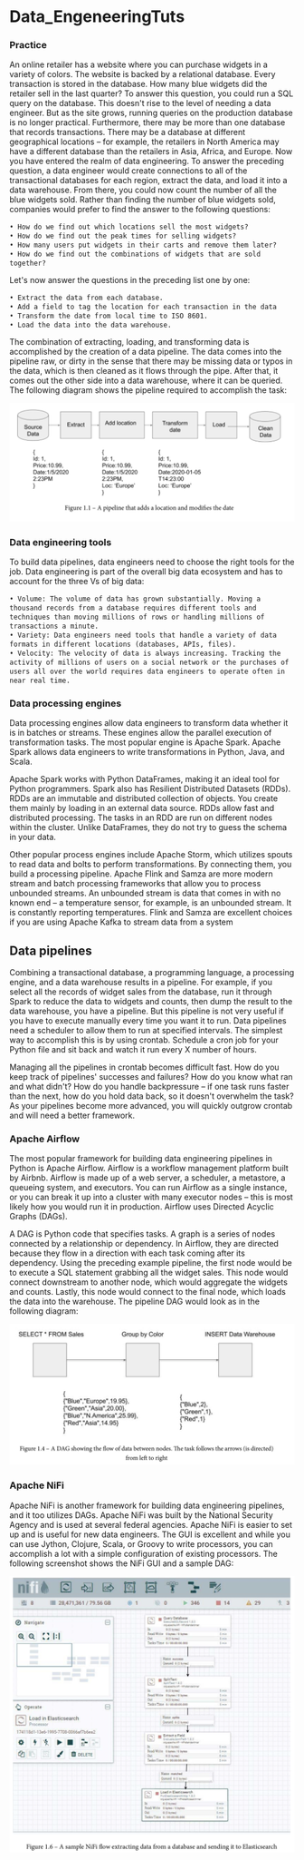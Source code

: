 # Data_EngeneeringTuts

### Practice

An online retailer has a website where you can purchase widgets in a variety of colors. The website is backed by a relational database. Every transaction is stored in the database. How many blue widgets did the retailer sell in the last quarter?
To answer this question, you could run a SQL query on the database. This doesn't rise
to the level of needing a data engineer. But as the site grows, running queries on the production database is no longer practical. Furthermore, there may be more than one database that records transactions. There may be a database at different geographical locations – for example, the retailers in North America may have a different database than the retailers in Asia, Africa, and Europe.
Now you have entered the realm of data engineering. To answer the preceding question, a data engineer would create connections to all of the transactional databases for each region, extract the data, and load it into a data warehouse. From there, you could now count the number of all the blue widgets sold.
Rather than finding the number of blue widgets sold, companies would prefer to find the answer to the following questions:

    • How do we find out which locations sell the most widgets?
    • How do we find out the peak times for selling widgets?
    • How many users put widgets in their carts and remove them later?
    • How do we find out the combinations of widgets that are sold together?

Let's now answer the questions in the preceding list one by one:

    • Extract the data from each database.
    • Add a field to tag the location for each transaction in the data
    • Transform the date from local time to ISO 8601.
    • Load the data into the data warehouse.


The combination of extracting, loading, and transforming data is accomplished by the creation of a data pipeline. The data comes into the pipeline raw, or dirty in the sense that there may be missing data or typos in the data, which is then cleaned as it flows through the pipe. After that, it comes out the other side into a data warehouse, where it can be queried. The following diagram shows the pipeline required to accomplish the task:

<img src="img/1.1.png">



### Data engineering tools
To build data pipelines, data engineers need to choose the right tools for the job. Data engineering is part of the overall big data ecosystem and has to account for the three Vs of big data:

    • Volume: The volume of data has grown substantially. Moving a thousand records from a database requires different tools and techniques than moving millions of rows or handling millions of transactions a minute.
    • Variety: Data engineers need tools that handle a variety of data formats in different locations (databases, APIs, files).
    • Velocity: The velocity of data is always increasing. Tracking the activity of millions of users on a social network or the purchases of users all over the world requires data engineers to operate often in near real time.

### Data processing engines
Data processing engines allow data engineers to transform data whether it is in batches or streams. These engines allow the parallel execution of transformation tasks. The most popular engine is Apache Spark. Apache Spark allows data engineers to write transformations in Python, Java, and Scala.

Apache Spark works with Python DataFrames, making it an ideal tool for Python programmers. Spark also has Resilient Distributed Datasets (RDDs). RDDs are an immutable and distributed collection of objects. You create them mainly by loading in an external data source. RDDs allow fast and distributed processing. The tasks in an RDD are run on different nodes within the cluster. Unlike DataFrames, they do not try to guess the schema in your data.

Other popular process engines include Apache Storm, which utilizes spouts to read
data and bolts to perform transformations. By connecting them, you build a processing pipeline. Apache Flink and Samza are more modern stream and batch processing frameworks that allow you to process unbounded streams. An unbounded stream is data that comes in with no known end – a temperature sensor, for example, is an unbounded stream. It is constantly reporting temperatures. Flink and Samza are excellent choices if you are using Apache Kafka to stream data from a system

## Data pipelines
Combining a transactional database, a programming language, a processing engine,
and a data warehouse results in a pipeline. For example, if you select all the records of widget sales from the database, run it through Spark to reduce the data to widgets and counts, then dump the result to the data warehouse, you have a pipeline. But this pipeline is not very useful if you have to execute manually every time you want it to run. Data pipelines need a scheduler to allow them to run at specified intervals. The simplest way to accomplish this is by using crontab. Schedule a cron job for your Python file and sit back and watch it run every X number of hours.

Managing all the pipelines in crontab becomes difficult fast. How do you keep track of pipelines' successes and failures? How do you know what ran and what didn't? How do you handle backpressure – if one task runs faster than the next, how do you hold data back, so it doesn't overwhelm the task? As your pipelines become more advanced, you will quickly outgrow crontab and will need a better framework.

### Apache Airflow
The most popular framework for building data engineering pipelines in Python is Apache Airflow. Airflow is a workflow management platform built by Airbnb. Airflow is made
up of a web server, a scheduler, a metastore, a queueing system, and executors. You can run Airflow as a single instance, or you can break it up into a cluster with many executor nodes – this is most likely how you would run it in production. Airflow uses Directed Acyclic Graphs (DAGs).

A DAG is Python code that specifies tasks. A graph is a series of nodes connected by a relationship or dependency. In Airflow, they are directed because they flow in a direction with each task coming after its dependency. Using the preceding example pipeline, the first node would be to execute a SQL statement grabbing all the widget sales. This node would connect downstream to another node, which would aggregate the widgets and counts. Lastly, this node would connect to the final node, which loads the data into the warehouse. The pipeline DAG would look as in the following diagram:

<img src="img/1.4.png">

### Apache NiFi
Apache NiFi is another framework for building data engineering pipelines, and it too utilizes DAGs. Apache NiFi was built by the National Security Agency and is used
at several federal agencies. Apache NiFi is easier to set up and is useful for new data engineers. The GUI is excellent and while you can use Jython, Clojure, Scala, or Groovy to write processors, you can accomplish a lot with a simple configuration of existing processors. The following screenshot shows the NiFi GUI and a sample DAG:

<img src="img/1.6.png">



